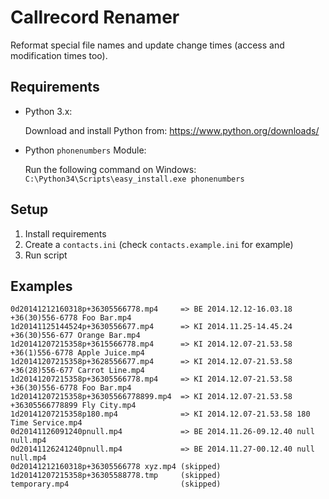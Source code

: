 # Callrecord Renamer
Reformat special file names and update change times (access and modification times too).


## Requirements

* Python 3.x:

   Download and install Python from: https://www.python.org/downloads/

* Python ``phonenumbers`` Module:

   Run the following command on Windows: `C:\Python34\Scripts\easy_install.exe phonenumbers`


## Setup

1. Install requirements
2. Create a ``contacts.ini`` (check ``contacts.example.ini`` for example)
3. Run script

## Examples
```
0d20141212160318p+36305566778.mp4     => BE 2014.12.12-16.03.18 +36(30)556-6778 Foo Bar.mp4
1d20141125144524p+3630556677.mp4      => KI 2014.11.25-14.45.24 +36(30)556-677 Orange Bar.mp4
1d20141207215358p+3615566778.mp4      => KI 2014.12.07-21.53.58 +36(1)556-6778 Apple Juice.mp4
1d20141207215358p+3628556677.mp4      => KI 2014.12.07-21.53.58 +36(28)556-677 Carrot Line.mp4
1d20141207215358p+36305566778.mp4     => KI 2014.12.07-21.53.58 +36(30)556-6778 Foo Bar.mp4
1d20141207215358p+36305566778899.mp4  => KI 2014.12.07-21.53.58 +36305566778899 Fly City.mp4
1d20141207215358p180.mp4              => KI 2014.12.07-21.53.58 180 Time Service.mp4
0d20141126091240pnull.mp4             => BE 2014.11.26-09.12.40 null null.mp4
0d20141126241240pnull.mp4             => BE 2014.11.27-00.12.40 null null.mp4
0d20141212160318p+36305566778 xyz.mp4 (skipped)
1d20141207215358p+36305588778.tmp     (skipped)
temporary.mp4                         (skipped)
```
